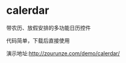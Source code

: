 # calerdar
带农历、放假安排的多功能日历控件


代码简单，下载后直接使用

演示地址:<a target='_blank' href='http://zourunze.com/demo/calerdar/' >http://zourunze.com/demo/calerdar/</a>
